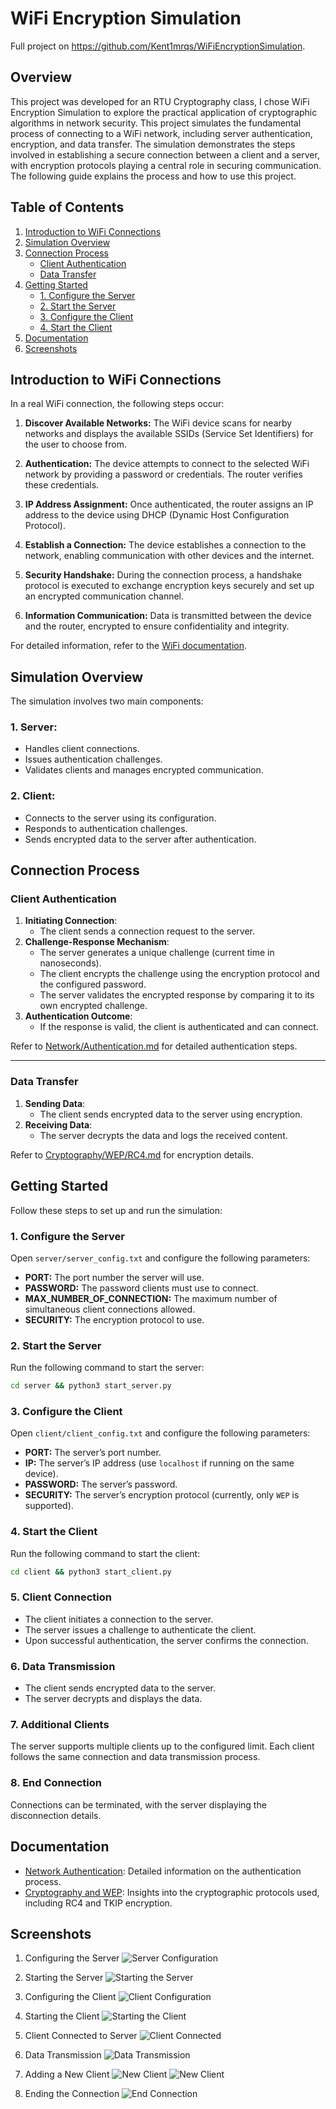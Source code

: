 # WiFi Encryption Simulation

Full project on https://github.com/Kent1mrqs/WiFiEncryptionSimulation.

## Overview
This project was developed for an RTU Cryptography class, I chose WiFi Encryption Simulation to explore the practical application of cryptographic algorithms in network security.
This project simulates the fundamental process of connecting to a WiFi network, including server authentication, encryption, and data transfer. The simulation demonstrates the steps involved in establishing a secure connection between a client and a server, with encryption protocols playing a central role in securing communication. The following guide explains the process and how to use this project.

## Table of Contents
1. [Introduction to WiFi Connections](#introduction-to-wifi-connections)
2. [Simulation Overview](#simulation-overview)
3. [Connection Process](#connection-process)
   - [Client Authentication](#client-authentication)
   - [Data Transfer](#data-transfer)
3. [Getting Started](#getting-started)
   - [1. Configure the Server](#1-configure-the-server)
   - [2. Start the Server](#2-start-the-server)
   - [3. Configure the Client](#3-configure-the-client)
   - [4. Start the Client](#4-start-the-client)
5. [Documentation](#documentation)
6. [Screenshots](#screenshots)


## Introduction to WiFi Connections
In a real WiFi connection, the following steps occur:

1. **Discover Available Networks:**
   The WiFi device scans for nearby networks and displays the available SSIDs (Service Set Identifiers) for the user to choose from.

2. **Authentication:**
   The device attempts to connect to the selected WiFi network by providing a password or credentials. The router verifies these credentials.

3. **IP Address Assignment:**
   Once authenticated, the router assigns an IP address to the device using DHCP (Dynamic Host Configuration Protocol).

4. **Establish a Connection:**
   The device establishes a connection to the network, enabling communication with other devices and the internet.

5. **Security Handshake:**
   During the connection process, a handshake protocol is executed to exchange encryption keys securely and set up an encrypted communication channel.

6. **Information Communication:**
   Data is transmitted between the device and the router, encrypted to ensure confidentiality and integrity.

For detailed information, refer to the [WiFi documentation](Network/WiFi.md).

## Simulation Overview

The simulation involves two main components:

### 1. Server:
- Handles client connections.
- Issues authentication challenges.
- Validates clients and manages encrypted communication.

### 2. Client:
- Connects to the server using its configuration.
- Responds to authentication challenges.
- Sends encrypted data to the server after authentication.

## Connection Process
### Client Authentication
1. **Initiating Connection**:
   - The client sends a connection request to the server.
2. **Challenge-Response Mechanism**:
   - The server generates a unique challenge (current time in nanoseconds).
   - The client encrypts the challenge using the encryption protocol and the configured password.
   - The server validates the encrypted response by comparing it to its own encrypted challenge.
3. **Authentication Outcome**:
   - If the response is valid, the client is authenticated and can connect.

Refer to [Network/Authentication.md](Network/Authentification.md) for detailed authentication steps.

---

### Data Transfer
1. **Sending Data**:
   - The client sends encrypted data to the server using encryption.
2. **Receiving Data**:
   - The server decrypts the data and logs the received content.

Refer to [Cryptography/WEP/RC4.md](Cryptography/WEP/RC4.md) for encryption details.

## Getting Started
Follow these steps to set up and run the simulation:

### 1. Configure the Server
Open `server/server_config.txt` and configure the following parameters:
- **PORT:** The port number the server will use.
- **PASSWORD:** The password clients must use to connect.
- **MAX_NUMBER_OF_CONNECTION:** The maximum number of simultaneous client connections allowed.
- **SECURITY:** The encryption protocol to use.

### 2. Start the Server
Run the following command to start the server:
```bash
cd server && python3 start_server.py
```

### 3. Configure the Client
Open `client/client_config.txt` and configure the following parameters:
- **PORT:** The server’s port number.
- **IP:** The server’s IP address (use `localhost` if running on the same device).
- **PASSWORD:** The server’s password.
- **SECURITY:** The server’s encryption protocol (currently, only `WEP` is supported).

### 4. Start the Client
Run the following command to start the client:
```bash
cd client && python3 start_client.py
```

### 5. Client Connection
- The client initiates a connection to the server.
- The server issues a challenge to authenticate the client.
- Upon successful authentication, the server confirms the connection.

### 6. Data Transmission
- The client sends encrypted data to the server.
- The server decrypts and displays the data.

### 7. Additional Clients
The server supports multiple clients up to the configured limit. Each client follows the same connection and data transmission process.

### 8. End Connection
Connections can be terminated, with the server displaying the disconnection details.

## Documentation
- [Network Authentication](Network/Authentification.md): Detailed information on the authentication process.
- [Cryptography and WEP](Cryptography/README.md): Insights into the cryptographic protocols used, including RC4 and TKIP encryption.

## Screenshots

1. Configuring the Server
   ![Server Configuration](test/1-Configure_the_server.png)

2. Starting the Server
   ![Starting the Server](test/2-Start_server.png)

3. Configuring the Client
   ![Client Configuration](test/3-Configure_the_client.png)

4. Starting the Client
   ![Starting the Client](test/4-Start_client.png)

5. Client Connected to Server
   ![Client Connected](test/5-Client_connected_to_server.png)

6. Data Transmission
   ![Data Transmission](test/6-Client_sends_data.png)

7. Adding a New Client
   ![New Client](test/8.1-New_client.png)
   ![New Client](test/8.2-New_client.png)

8. Ending the Connection
   ![End Connection](test/9-End_connection.png)















